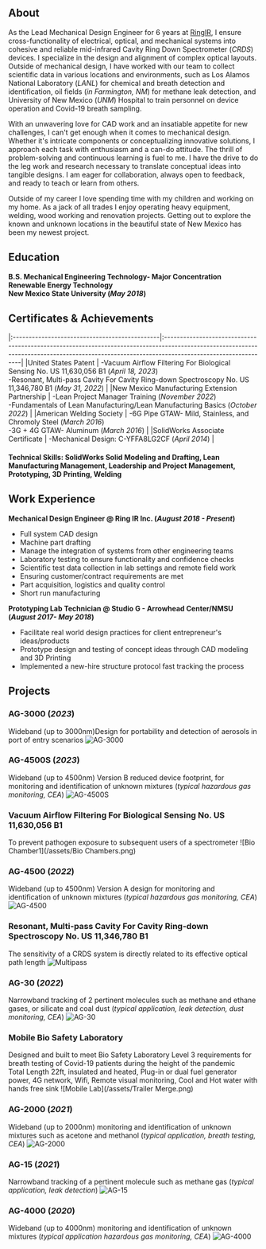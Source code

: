 
## About
As the Lead Mechanical Design Engineer for 6 years at [RingIR](https://ring-ir.com/), I ensure cross-functionality of electrical, optical, and mechanical systems into cohesive and reliable mid-infrared Cavity Ring Down Spectrometer (_CRDS_) devices. I specialize in the design and alignment of complex optical layouts. Outside of mechanical design, I have worked with our team to collect scientific data in various locations and environments, such as Los Alamos National Laboratory (_LANL_) for chemical and breath detection and identification, oil fields (_in Farmington, NM_) for methane leak detection, and University of New Mexico (_UNM_) Hospital to train personnel on device operation and Covid-19 breath sampling.

With an unwavering love for CAD work and an insatiable appetite for new challenges, I can't get enough when it comes to mechanical design. Whether it's intricate components or conceptualizing innovative solutions, I approach each task with enthusiasm and a can-do attitude. The thrill of problem-solving and continuous learning is fuel to me. I have the drive to do the leg work and research necessary to translate conceptual ideas into tangible designs. I am eager for collaboration, always open to feedback, and ready to teach or learn from others. 

Outside of my career I love spending time with my children and working on my home. As a jack of all trades I enjoy operating heavy equipment, welding, wood working and renovation projects. Getting out to explore the known and unknown locations in the beautiful state of New Mexico has been my newest project. 

## Education	

**B.S. Mechanical Engineering Technology- Major Concentration Renewable Energy Technology <br> New Mexico State University (_May 2018_)**

## Certificates & Achievements

|:----------------------------------------------|:---------------------------------------------------------------------------------------------------------------------------------------------------------------------------------------------|
|United States Patent                           | -Vacuum Airflow Filtering For Biological Sensing No. US 11,630,056 B1 (_April 18, 2023_) <br> -Resonant, Multi-pass Cavity For Cavity Ring-down Spectroscopy No. US 11,346,780 B1 (_May 31, 2022_) |
|New Mexico Manufacturing Extension Partnership | -Lean Project Manager Training (_November 2022_) <br> -Fundamentals of Lean Manufacturing/Lean Manufacturing Basics (_October 2022_)                                                                |
|American Welding Society                       | -6G Pipe GTAW- Mild, Stainless, and Chromoly Steel (_March 2016_) <br> -3G + 4G GTAW- Aluminum (_March 2016_)                                                                                       |
|SolidWorks Associate Certificate               | -Mechanical Design: C-YFFA8LG2CF (_April 2014_)                                                                                                                                               |

#### Technical Skills: SolidWorks Solid Modeling and Drafting, Lean Manufacturing Management, Leadership and Project Management, Prototyping, 3D Printing, Welding

## Work Experience
**Mechanical Design Engineer @ Ring IR Inc. (_August 2018 - Present_)**
- Full system CAD design
- Machine part drafting
- Manage the integration of systems from other engineering teams
- Laboratory testing to ensure functionality and confidence checks
- Scientific test data collection in lab settings and remote field work
- Ensuring customer/contract requirements are met
- Part acquisition, logistics and quality control
- Short run manufacturing

**Prototyping Lab Technician @ Studio G - Arrowhead Center/NMSU  (_August 2017- May 2018_)**
- Facilitate real world design practices for client entrepreneur's ideas/products
- Prototype design and testing of concept ideas through CAD modeling and 3D Printing
- Implemented a new-hire structure protocol fast tracking the process

## Projects
### AG-3000 (_2023_)
Wideband (up to 3000nm)Design for portability and detection of aerosols in port of entry scenarios
![AG-3000](/assets/AG3000.png)

### AG-4500S (_2023_)
Wideband (up to 4500nm) Version B reduced device footprint, for monitoring and identification of unknown mixtures (_typical hazardous gas monitoring, CEA_)
![AG-4500S](/assets/AG4500S.png)

### Vacuum Airflow Filtering For Biological Sensing No. US 11,630,056 B1
To prevent pathogen exposure to subsequent users of a spectrometer
![Bio Chamber1](/assets/Bio Chambers.png)

### AG-4500 (_2022_)
Wideband (up to 4500nm) Version A design for monitoring and identification of unknown mixtures (_typical hazardous gas monitoring, CEA_)
![AG-4500](/assets/4500-Ag-silo-1.png)

### Resonant, Multi-pass Cavity For Cavity Ring-down Spectroscopy No. US 11,346,780 B1
The sensitivity of a CRDS system is directly related to its effective optical path length
![Multipass](/assets/Multipass.png)

### AG-30 (_2022_)
Narrowband tracking of 2 pertinent molecules such as methane and ethane gases, or silicate and coal dust (_typical application, leak detection, dust monitoring, CEA_)
![AG-30](/assets/ag15alpha1-silo-1.png)

### Mobile Bio Safety Laboratory
Designed and built to meet Bio Safety Laboratory Level 3 requirements for breath testing of Covid-19 patients during the height of the pandemic <br> Total Length 22ft, insulated and heated, Plug-in or dual fuel generator power, 4G network, Wifi, Remote visual monitoring, Cool and Hot water with hands free sink
![Mobile Lab](/assets/Trailer Merge.png)

### AG-2000 (_2021_)
Wideband (up to 2000nm) monitoring and identification of unknown mixtures such as acetone and methanol (_typical application, breath testing, CEA_)
![AG-2000](/assets/AG2000-Black-silo-1.png)

### AG-15 (_2021_)
Narrowband tracking of a pertinent molecule such as methane gas (_typical application, leak detection_)
![AG-15](/assets/AG-15-Blue-silo-1.png)

### AG-4000 (_2020_)
Wideband (up to 4000nm) monitoring and identification of unknown mixtures (_typical application hazardous gas monitoring, CEA_)
![AG-4000](/assets/ag-4000-alpha-silo-1.png)
